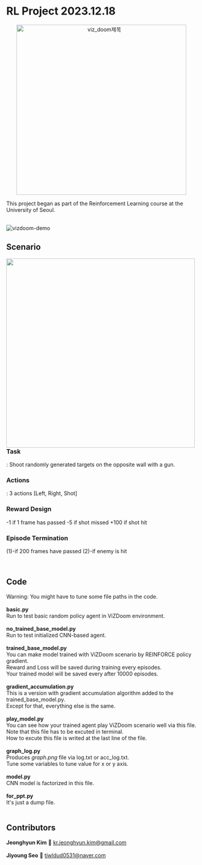 # RL Project 2023.12.18
<p align="center">
	<img src="https://github.com/zyounguri/RL/assets/138076274/25fdba84-a836-4234-977a-f050752cf0e3" alt="viz_doom제목" width=450/>
</p>	
This project began as part of the Reinforcement Learning course at the University of Seoul.
<br><br>

![vizdoom-demo](https://github.com/zyounguri/RL/assets/138076274/9e5ad5d6-0c5e-4068-aca2-b114303b36bb)


## Scenario
<img src="https://github.com/zyounguri/RL/assets/138076274/31d6cada-7cab-41c8-b268-73437a2c9e50" align="left" width="500"/> 


###  **Task**
: Shoot randomly generated targets on the opposite wall with a gun.

###  **Actions**
: 3 actions [Left, Right, Shot]

###  **Reward Design**
-1 if 1 frame has passed
-5 if shot missed
+100 if shot hit

###  **Episode Termination**
(1)-if 200 frames have passed
(2)-if enemy is hit

<br>

## **Code**
Warning: You might have to tune some file paths in the code.
<br><br>
**basic.py**
<br>Run to test basic random policy agent in ViZDoom environment.
<br><br>
**no_trained_base_model.py**
<br>Run to test initialized CNN-based agent.
<br><br>
**trained_base_model.py**
<br>You can make model trained with ViZDoom scenario by REINFORCE policy gradient.
<br>Reward and Loss will be saved during training every episodes.
<br>Your trained model will be saved every after 10000 episodes.
<br><br>
**gradient_accumulation.py**
<br>This is a version with gradient accumulation algorithm added to the trained_base_model.py.
<br>Except for that, everything else is the same.
<br><br>
**play_model.py**
<br>You can see how your trained agent play ViZDoom scenario well via this file.
<br>Note that this file has to be excuted in terminal.
<br>How to excute this file is writed at the last line of the file.
<br><br>
**graph_log.py**
<br>Produces *graph.png* file via log.txt or acc_log.txt.
<br>Tune some variables to tune value for x or y axis.
<br><br>
**model.py**
<br>CNN model is factorized in this file.
<br><br>
**for_ppt.py**
<br>It's just a dump file.
<br><br>

## Contributors
**Jeonghyun Kim** 📧 kr.jeonghyun.kim@gmail.com
<br><br>**Jiyoung Seo** 📧 tjwldud0531@naver.com
